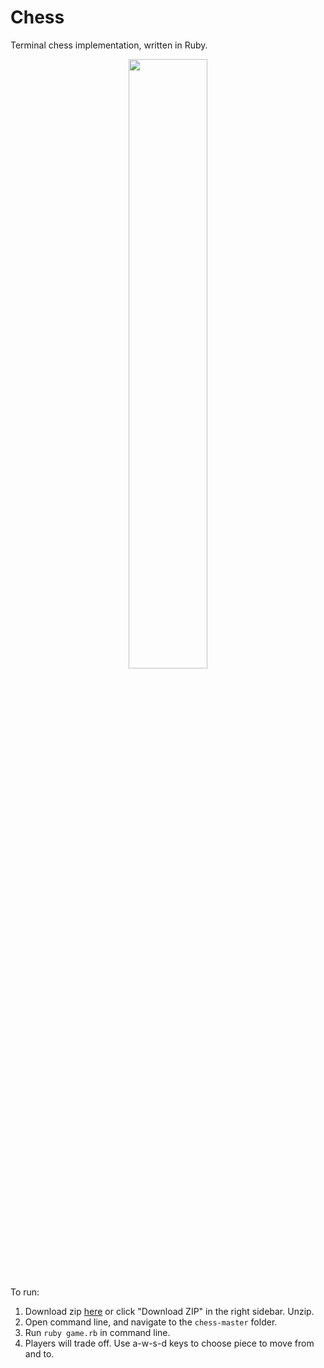 # Chess
Terminal chess implementation, written in Ruby.

<center>
  <img src="https://dl.dropboxusercontent.com/u/2330299/capstone/chess.gif" width="50%">
</center>

To run:
  1. Download zip [here](http://github.com/karenling/chess/archive/master.zip) or click "Download ZIP" in the right sidebar. Unzip.
  2. Open command line, and navigate to the `chess-master` folder.
  3. Run `ruby game.rb` in command line.
  4. Players will trade off. Use a-w-s-d keys to choose piece to move from and to.
